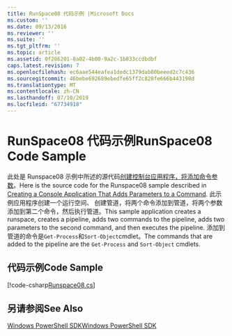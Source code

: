 ```yaml
---
title: RunSpace08 代码示例 |Microsoft Docs
ms.custom: ''
ms.date: 09/13/2016
ms.reviewer: ''
ms.suite: ''
ms.tgt_pltfrm: ''
ms.topic: article
ms.assetid: 0f286201-8a02-4b00-9a2c-1b833ccdbdbf
caps.latest.revision: 7
ms.openlocfilehash: ec6aae544eafea1dedc1379dab00beeed2c7c436
ms.sourcegitcommit: 46bebe692689ebedfe65ff2c828fe666b443198d
ms.translationtype: MT
ms.contentlocale: zh-CN
ms.lasthandoff: 07/10/2019
ms.locfileid: "67734918"
---
```

# <a name="runspace08-code-sample"></a><span data-ttu-id="2f8d7-102">RunSpace08 代码示例</span><span class="sxs-lookup"><span data-stu-id="2f8d7-102">RunSpace08 Code Sample</span></span>

<span data-ttu-id="2f8d7-103">此处是 Runspace08 示例中所述的源代码[创建控制台应用程序，将添加命令参数](https://msdn.microsoft.com/en-us/848b2b46-60f1-4a86-b448-cfc7c0cccfba)。</span><span class="sxs-lookup"><span data-stu-id="2f8d7-103">Here is the source code for the Runspace08 sample described in [Creating a Console Application That Adds Parameters to a Command](https://msdn.microsoft.com/en-us/848b2b46-60f1-4a86-b448-cfc7c0cccfba).</span></span> <span data-ttu-id="2f8d7-104">此示例应用程序创建一个运行空间、 创建管道，将两个命令添加到管道，将两个参数添加到第二个命令，然后执行管道。</span><span class="sxs-lookup"><span data-stu-id="2f8d7-104">This sample application creates a runspace, creates a pipeline, adds two commands to the pipeline, adds two parameters to the second command, and then executes the pipeline.</span></span> <span data-ttu-id="2f8d7-105">添加到管道的命令是`Get-Process`和`Sort-Object`cmdlet。</span><span class="sxs-lookup"><span data-stu-id="2f8d7-105">The commands that are added to the pipeline are the `Get-Process` and `Sort-Object` cmdlets.</span></span>

## <a name="code-sample"></a><span data-ttu-id="2f8d7-106">代码示例</span><span class="sxs-lookup"><span data-stu-id="2f8d7-106">Code Sample</span></span>

[!code-csharp[Runspace08.cs](../../powershell-sdk-samples/SDK-2.0/csharp/Runspace08/Runspace08.cs#L11-L86 "Runspace08.cs")]

## <a name="see-also"></a><span data-ttu-id="2f8d7-107">另请参阅</span><span class="sxs-lookup"><span data-stu-id="2f8d7-107">See Also</span></span>

[<span data-ttu-id="2f8d7-108">Windows PowerShell SDK</span><span class="sxs-lookup"><span data-stu-id="2f8d7-108">Windows PowerShell SDK</span></span>](../windows-powershell-reference.md)